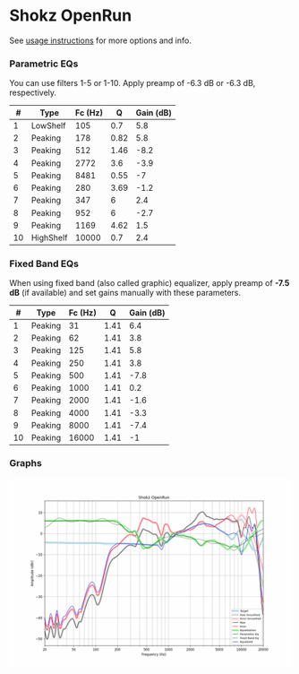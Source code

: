 # Shokz OpenRun
See [usage instructions](https://github.com/jaakkopasanen/AutoEq#usage) for more options and info.

### Parametric EQs
You can use filters 1-5 or 1-10. Apply preamp of -6.3 dB or -6.3 dB, respectively.

|   # | Type      |   Fc (Hz) |    Q |   Gain (dB) |
|-----|-----------|-----------|------|-------------|
|   1 | LowShelf  |       105 | 0.7  |         5.8 |
|   2 | Peaking   |       178 | 0.82 |         5.8 |
|   3 | Peaking   |       512 | 1.46 |        -8.2 |
|   4 | Peaking   |      2772 | 3.6  |        -3.9 |
|   5 | Peaking   |      8481 | 0.55 |        -7   |
|   6 | Peaking   |       280 | 3.69 |        -1.2 |
|   7 | Peaking   |       347 | 6    |         2.4 |
|   8 | Peaking   |       952 | 6    |        -2.7 |
|   9 | Peaking   |      1169 | 4.62 |         1.5 |
|  10 | HighShelf |     10000 | 0.7  |         2.4 |

### Fixed Band EQs
When using fixed band (also called graphic) equalizer, apply preamp of **-7.5 dB** (if available) and set gains manually with these parameters.

|   # | Type    |   Fc (Hz) |    Q |   Gain (dB) |
|-----|---------|-----------|------|-------------|
|   1 | Peaking |        31 | 1.41 |         6.4 |
|   2 | Peaking |        62 | 1.41 |         3.8 |
|   3 | Peaking |       125 | 1.41 |         5.8 |
|   4 | Peaking |       250 | 1.41 |         3.8 |
|   5 | Peaking |       500 | 1.41 |        -7.8 |
|   6 | Peaking |      1000 | 1.41 |         0.2 |
|   7 | Peaking |      2000 | 1.41 |        -1.6 |
|   8 | Peaking |      4000 | 1.41 |        -3.3 |
|   9 | Peaking |      8000 | 1.41 |        -7.4 |
|  10 | Peaking |     16000 | 1.41 |        -1   |

### Graphs
![](./Shokz%20OpenRun.png)
